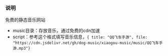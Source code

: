 ### 说明
免费的静态音乐网站

- music目录：存放音乐，通过免费的cdn加速
- script：参考这个格式填写音乐信息，`{ title: "QQ飞车手游", file: "https://cdn.jsdelivr.net/gh/dog-music/xiaogou-music/music/QQ飞车手游.mp3"}`